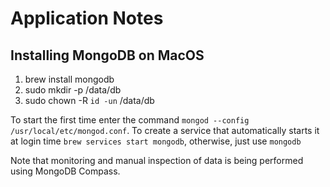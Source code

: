 # Application Notes

## Installing MongoDB on MacOS

1. brew install mongodb
2. sudo mkdir -p /data/db
3. sudo chown -R `id -un` /data/db

To start the first time enter the command `mongod --config /usr/local/etc/mongod.conf`.
To create a service that automatically starts it at login time 
`brew services start mongodb`, otherwise, just use `mongodb`

Note that monitoring and manual inspection of data is being performed using
MongoDB Compass.